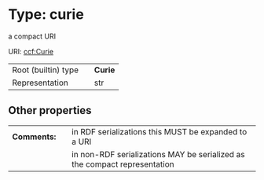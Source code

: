 
# Type: curie


a compact URI

URI: [ccf:Curie](http://purl.org/ccf/Curie)

|  |  |  |
| --- | --- | --- |
| Root (builtin) type | | **Curie** |
| Representation | | str |

## Other properties

|  |  |  |
| --- | --- | --- |
| **Comments:** | | in RDF serializations this MUST be expanded to a URI |
|  | | in non-RDF serializations MAY be serialized as the compact representation |

